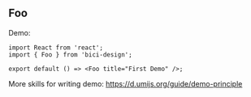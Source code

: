 ## Foo

Demo:

```tsx
import React from 'react';
import { Foo } from 'bici-design';

export default () => <Foo title="First Demo" />;
```

More skills for writing demo: https://d.umijs.org/guide/demo-principle
